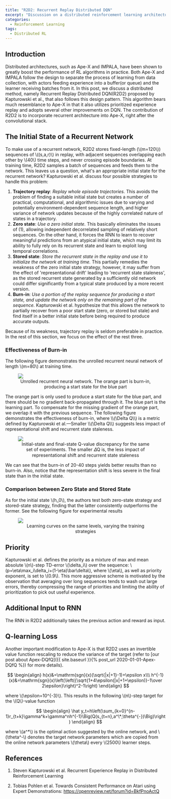 ```yaml
---
title: "R2D2: Recurrent Replay Distributed DQN"
excerpt: "Discussion on a distributed reinforcement learning architecture that incoporates a recurrent network into Ape-X."
categories:
  - Reinforcement Learning
tags:
  - Distributed RL
---
```


## Introduction

Distributed architectures, such as Ape-X and IMPALA, have been shown to greatly boost the performance of RL algorithms in practice. Both Ape-X and IMPALA follow the design to separate the process of learning from data collection, with actors feeding experience into a buffer(or queue) and the learner receiving batches from it. In this post, we discuss a distributed method, namely Recurrent Replay Distributed DQN(R2D2) proposed by Kapturowski et al., that also follows this design pattern. This algorithm bears much resemblance to Ape-X in that it also utilizes prioritized experience replay and adopts several other improvements on DQN. The contribution of R2D2 is to incorporate recurrent architecture into Ape-X, right after the convolutional stack. 

## The Initial State of a Recurrent Network

To make use of a recurrent network, R2D2 stores fixed-length (\\(m=120\\)) sequences of \\((s,a,r)\\) in replay, with adjacent sequences overlapping each other by \\(40\\) time steps, and never crossing episode boundaries. At training time, R2D2 samples a batch of sequences and feeds them to the network. This leaves us a question, what's an appropriate initial state for the recurrent network? Kapturowski et al. discuss four possible strategies to handle this problem:

1. **Trajectory replay**: *Replay whole episode trajectories.* This avoids the problem of finding a suitable initial state but creates a number of practical, computational, and algorithmic issues due to varying and potentially environment-dependent sequence length, and higher variance of network updates because of the highly correlated nature of states in a trajectory.
2. **Zero state**: *Use a zero initial state.* This basically eliminates the issues of (1), allowing independent decorrelated sampling of relatively short sequences. On the other hand, it forces the RNN to learn to recover meaningful predictions from an atypical initial state, which may limit its ability to fully rely on its recurrent state and learn to exploit long temporal correlations.
3. **Stored state**: *Store the recurrent state in the replay and use it to initialize the network at training time.* This partially remedies the weakness of the zero initial state strategy, however, it may suffer from the effect of 'representational drift' leading to 'recurrent state staleness', as the stored recurrent state generated by a sufficiently old network could differ significantly from a typical state produced by a more recent version.
4. **Burn-in**: *Use a portion of the replay sequence for producing a start state, and update the network only on the remaining part of the sequence.* Kapturowski et al. hypothesize that this allows the network to partially recover from a poor start state (zero, or stored but stale) and find itself in a better initial state before being required to produce accurate outputs.

Because of its weakness, trajectory replay is seldom preferable in practice. In the rest of this section, we focus on the effect of the rest three.

### Effectiveness of Burn-in

The following figure demonstrates the unrolled recurrent neural network of length \\(m=80\\) at training time.

<figure>
  <img src="{{ '/images/distributed/r2d2.png' | absolute_url }}">
  <figcaption>Unrolled recurrent neural network. The orange part is burn-in, producing a start state for the blue part</figcaption>
  <style>
    figure figcaption {
    text-align: center;
    }
  </style>
</figure> 
The orange part is only used to produce a start state for the blue part, and there should be no gradient back-propagated through it. The blue part is the learning part. To compensate for the missing gradient of the orange part, we overlap it with the previous sequence. The following figure demonstrates the effectiveness of burn-in, where \\(\Delta Q\\) is a metric defined by Kapturowski et al.—Smaller \\(\Delta Q\\) suggests less impact of representational shift and recurrent state staleness.

<figure>
  <img src="{{ '/images/distributed/r2d2-burn-in-comp.png' | absolute_url }}">
  <figcaption>Initial-state and final-state Q-value discrepancy for the same set of experiments. The smaller 𝛥Q is, the less impact of representational shift and recurrent state staleness
  </figcaption>
  <style>
    figure figcaption {
    text-align: center;
    }
  </style>
</figure>

We can see that the burn-in of 20-40 steps yields better results than no burn-in. Also, notice that the representation shift is less severe in the final state than in the initial state.

### Comparison between Zero State and Stored State

As for the initial state \\(h_0\\), the authors test both zero-state strategy and stored-state strategy, finding that the latter consistently outperforms the former. See the following figure for experimental results

<figure>
  <img src="{{ '/images/distributed/r2d2-initial-state-comp.png' | absolute_url }}">
  <figcaption>Learning curves on the same levels, varying the training strategies</figcaption>
  <style>
    figure figcaption {
    text-align: center;
    }
  </style>
</figure>

## Priority

Kapturowski et al. defines the priority as a mixture of max and mean absolute \\(n\\)-step TD-error \\(\delta_i\\) over the sequence: \\(p=\eta\max_i\delta_i+(1-\eta)\bar\delta\\), where \\(\eta\\), as well as priority exponent, is set to \\(0.9\\). This more aggressive scheme is motivated by the observation that averaging over long sequences tends to wash out large errors, thereby compressing the range of priorities and limiting the ability of prioritization to pick out useful experience. 

## Additional Input to RNN

The RNN in R2D2 additionally takes the previous action and reward as input. 

## Q-learning Loss

Another important modification to Ape-X is that R2D2 uses an invertible value function rescaling to reduce the variance of the target (refer to [our post about Apex-DQfQ]({{ site.baseurl }}{% post_url 2020-01-01-Apex-DQfQ %}) for more details).

$$
\begin{align}
h(x)&=\mathrm{sgn}(x)(\sqrt{|x|+1}-1)+\epsilon x\\\
h^{-1}(x)&=\mathrm{sgn}(x)\left(\left({\sqrt{1+4\epsilon(|x|+1+\epsilon)}-1\over 2\epsilon}\right)^2-1\right)
\end{align}
$$


where \\(\epsilon=10^{-3}\\). This results in the following \\(n\\)-step target for the \\(Q\\)-value function


$$
\begin{align}
\hat y_t=h\left(\sum_{k=0}^{n-1}r_{t+k}\gamma^k+\gamma^nh^{-1}\Big(Q(s_{t+n},a^\*;\theta^{-})\Big)\right)
\end{align}
$$


where \\(a^\*\\) is the optimal action suggested by the online network, and \\(\theta^-\\) denotes the target network parameters which are copied from the online network parameters \\(\theta\\) every \\(2500\\) learner steps.

## References

1. Steven Kapturowski et al. Recurrent Experience Replay in Distributed Reinforcement Learning

2. <a name="ref3"></a>Tobias Pohlen et al. Towards Consistent Performance on Atari using Expert Demonstrations: https://openreview.net/forum?id=BkfPnoActQ
